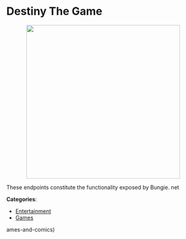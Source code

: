 # Destiny The Game
<p align="center">
    <img width="400" src="https://raw.githubusercontent.com/apis-list/apis-list/apis/destiny-the-game/logo_256x256.png" />
</p>

These endpoints constitute the functionality exposed by Bungie. net



**Categories**:
- [Entertainment](https://github.com/apis-list/apis-list#entertainment)
- [Games](https://github.com/apis-list/apis-list#games)



ames-and-comics)





